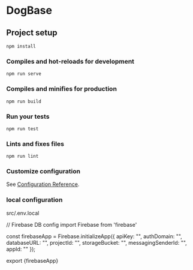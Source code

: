 # DogBase

## Project setup
```
npm install
```

### Compiles and hot-reloads for development
```
npm run serve
```

### Compiles and minifies for production
```
npm run build
```

### Run your tests
```
npm run test
```

### Lints and fixes files
```
npm run lint
```

### Customize configuration
See [Configuration Reference](https://cli.vuejs.org/config/).

### local configuration
src/.env.local

// Firebase DB config
import Firebase from 'firebase'

const firebaseApp = Firebase.initializeApp({
    apiKey: "",
    authDomain: "",
    databaseURL: "",
    projectId: "",
    storageBucket: "",
    messagingSenderId: "",
    appId: ""
});

export {firebaseApp}